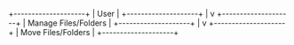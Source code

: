 +--------------------+
|      User          |
+--------------------+
        |
        v
+--------------------+
|  Manage Files/Folders  |
+--------------------+
        |
        v
+--------------------+
|    Move Files/Folders  |
+--------------------+
